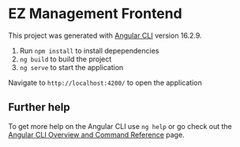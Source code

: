 # EZ Management Frontend

This project was generated with [Angular CLI](https://github.com/angular/angular-cli) version 16.2.9.

1. Run `npm install` to install depependencies
2. `ng build` to build the project
3. `ng serve` to start the application

Navigate to `http://localhost:4200/` to open the application

## Further help
To get more help on the Angular CLI use `ng help` or go check out the [Angular CLI Overview and Command Reference](https://angular.io/cli) page.
